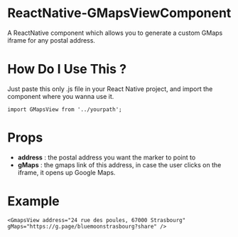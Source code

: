 # ReactNative-GMapsViewComponent
A ReactNative component which allows you to generate a custom GMaps iframe for any postal address.

# How Do I Use This ?
Just paste this only .js file in your React Native project, and import the component where you wanna use it.

    import GMapsView from '../yourpath';
# Props
 - **address** : the postal address you want the marker to point to
 - **gMaps** : the gmaps link of this address, in case the user clicks on the iframe, it opens up Google Maps.
 # Example

    <GmapsView address="24 rue des poules, 67000 Strasbourg" gMaps="https://g.page/bluemoonstrasbourg?share" />
